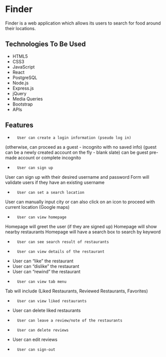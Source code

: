 # Finder

Finder is a web application which allows its users to search for food around their locations.

## Technologies To Be Used

- HTML5
- CSS3
- JavaScript
- React
- PostgreSQL
- Node.js
- Express.js
- jQuery
- Media Queries
- Bootstrap
- APIs

## Features

-   	User can create a login information (pseudo log in)
 (otherwise, can proceed as a guest - incognito with no saved info)
(guest can be a newly created account on the fly - blank slate)
can be guest pre-made account or complete incognito
-   	User can sign up
User can sign up with their desired username and password
Form will validate users if they have an existing username
-   	User can set a search location
User can manually input city or can also click on an icon to proceed with current location (Google maps)
-   	User can view homepage
Homepage will greet the user (if they are signed up)
Homepage will show nearby restaurants
Homepage will have a search box to search by keyword
-   	User can see search result of restaurants
-   	User can view details of the restaurant
-	User can “like” the restaurant
-	User can “dislike” the restaurant
-	User can “rewind” the restaurant
-   	User can view tab menu
Tab will include (Liked Restaurants, Reviewed Restaurants, Favorites)
-   	User can view liked restaurants
-	User can delete liked restaurants
-   	User can leave a review/note of the restaurants
-   	User can delete reviews
-	User can edit reviews
-   	User can sign-out 